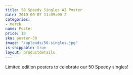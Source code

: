 ```yaml
---
title: 50 Speedy Singles A3 Poster 
date: 2019-09-07 11:09:00 Z
categories:
- merch
name: Poster
price: 10
sku: poster-50
image: "/uploads/50-singles.jpg"
is-shippable: true
layout: productdetails
---
```


Limited edition posters to celebrate our 50 Speedy singles!